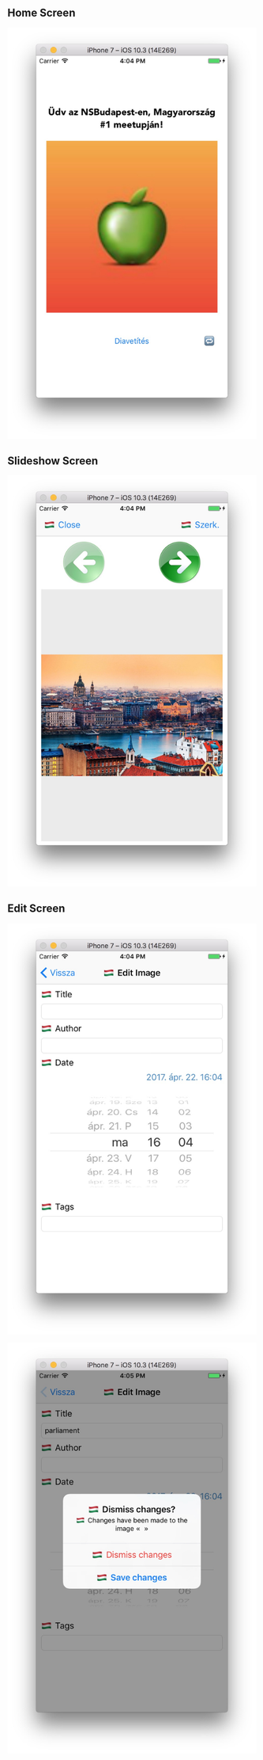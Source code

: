 ## Home Screen

![Home screen](HomeScreen.jpg)

## Slideshow Screen

![Slidedhow screen](SlideshowScreen.jpg)

## Edit Screen

![Edit screen](EditScreen.jpg)

![Home screen](EditAlert.jpg)

